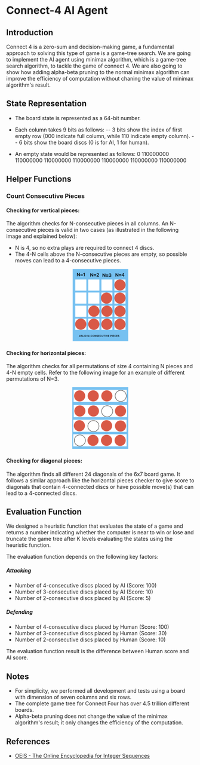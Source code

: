 # Connect-4 AI Agent

## Introduction
Connect 4 is a zero-sum and decision-making game, a fundamental approach to solving this type of game is a game-tree search. We are going to implement the AI agent using minimax algorithm, which is a game-tree search algorithm, to tackle the game of connect 4. We are also going to show how adding alpha-beta pruning to the normal minimax algorithm can improve the efficiency of computation without chaning the value of minimax algorithm's result.

## State Representation
- The board state is represented as a 64-bit number.
- Each column takes 9 bits as follows:
-- 3 bits show the index of first empty row (000 indicate full column, while 110 indicate empty column).
-- 6 bits show the board discs (0 is for AI, 1 for human).

- An empty state would be represented as follows:
0 110000000 110000000 110000000 110000000 110000000 110000000 110000000

## Helper Functions
### Count Consecutive Pieces
#### Checking for vertical pieces:
The algorithm checks for N-consecutive pieces in all columns. An N-consecutive pieces is valid in two cases (as illustrated in the following image and explained below):
- N is 4, so no extra plays are required to connect 4 discs.
- The 4-N cells above the N-consecutive pieces are empty, so possible moves can lead to a 4-consecutive pieces.

<center><img src="img/Vertical-Checks.png?raw=true" alt="Vertical Check" width="150"/></center>

#### Checking for horizontal pieces:
The algorithm checks for all permutations of size 4 containing N pieces and 4-N empty cells. Refer to the following image for an example of different permutations of N=3.
<center><img src="img/Horizontal-Checks.png?raw=true" alt="Horizontal Check" width="150"/></center>



#### Checking for diagonal pieces:
The algorithm finds all different 24 diagonals of the 6x7 board game. It follows a similar approach like the horizontal pieces checker to give score to diagonals that contain 4-connected discs or have possible move(s) that can lead to a 4-connected discs.


## Evaluation Function
We designed a heuristic function that evaluates the state of a game and returns a number indicating whether the computer is near to win or lose and truncate the game tree after K levels evaluating the states using the heuristic function.

The evaluation function depends on the following key factors:
##### Attacking
- Number of 4-consecutive discs placed by AI (Score: 100)
- Number of 3-consecutive discs placed by AI (Score: 10)
- Number of 2-consecutive discs placed by AI (Score: 5)
##### Defending
- Number of 4-consecutive discs placed by Human (Score: 100)
- Number of 3-consecutive discs placed by Human (Score: 30)
- Number of 2-consecutive discs placed by Human (Score: 10)

The evaluation function result is the difference between Human score and AI score.

## Notes
- For simplicity, we performed all development and tests using a board with dimension of seven columns and six rows.
- The complete game tree for Connect Four has over 4.5 trillion different boards.
- Alpha-beta pruning does not change the value of the minimax algorithm's result; it only changes the efficiency of the computation.

## References
- [OEIS - The Online Encyclopedia for Integer Sequences](https://oeis.org/A212693)